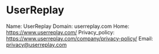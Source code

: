 
# UserReplay

Name: UserReplay
Domain: userreplay.com
Home: https://www.userreplay.com/
Privacy_policy: https://www.userreplay.com/company/privacy-policy/
Email: privacy@userreplay.com
